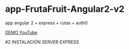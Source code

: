 # app-FrutaFruit-Angular2-v2
app angular 2 + express + rutas + auth0



[DEMO YouTube](https://www.youtube.com/watch?v=tjyIqIOivVM)

#2 INSTALACIÓN SERVER EXPRESS
